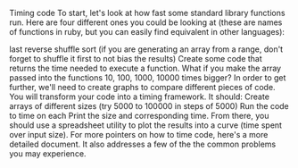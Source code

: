 Timing code
To start, let's look at how fast some standard library functions run. Here are four different ones you could be looking at (these are names of functions in ruby, but you can easily find equivalent in other languages):

last
reverse
shuffle
sort (if you are generating an array from a range, don't forget to shuffle it first to not bias the results)
 Create some code that returns the time needed to execute a function.
 What if you make the array passed into the functions 10, 100, 1000, 10000 times bigger?
 In order to get further, we'll need to create graphs to compare different pieces of code. You will transform your code into a timing framework. It should:
Create arrays of different sizes (try 5000 to 100000 in steps of 5000)
Run the code to time on each
Print the size and corresponding time.
 From there, you should use a spreadsheet utility to plot the results into a curve (time spent over input size).
For more pointers on how to time code, here's a more detailed document. It also addresses a few of the the common problems you may experience.
